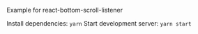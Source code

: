 Example for react-bottom-scroll-listener

Install dependencies: `yarn`
Start development server: `yarn start`
